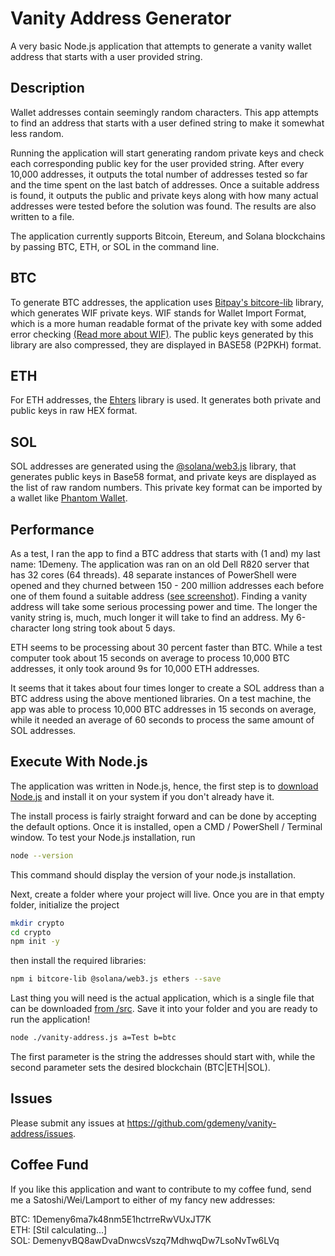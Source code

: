 # Vanity Address Generator
A very basic Node.js application that attempts to generate a vanity wallet address that starts with a user provided string.

## Description
Wallet addresses contain seemingly random characters. This app attempts to find an address that starts with a user defined string to make it somewhat less random.

Running the application will start generating random private keys and check each corresponding public key for the user provided string. After every 10,000 addresses, it outputs the total number of addresses tested so far and the time spent on the last batch of addresses. Once a suitable address is found, it outputs the public and private keys along with how many actual addresses were tested before the solution was found. The results are also written to a file.

The application currently supports Bitcoin, Etereum, and Solana blockchains by passing BTC, ETH, or SOL in the command line.

## BTC
To generate BTC addresses, the application uses [Bitpay's bitcore-lib](https://github.com/bitpay/bitcore/tree/v8.0.0/packages/bitcore-lib) library, which generates WIF private keys. WIF stands for Wallet Import Format, which is a more human readable format of the private key with some added error checking [(Read more about WIF)](https://en.bitcoin.it/wiki/Wallet_import_format). The public keys generated by this library are also compressed, they are displayed in BASE58 (P2PKH) format.

## ETH
For ETH addresses, the [Ehters](https://github.com/ethers-io/ethers.js/) library is used. It generates both private and public keys in raw HEX format.

## SOL
SOL addresses are generated using the [@solana/web3.js](https://solana-labs.github.io/solana-web3.js/) library, that generates public keys in Base58 format, and private keys are displayed as the list of raw random numbers. This private key format can be imported by a wallet like [Phantom Wallet](https://phantom.app).

## Performance
As a test, I ran the app to find a BTC address that starts with (1 and) my last name: 1Demeny. The application was ran on an old Dell R820 server that has 32 cores (64 threads). 48 separate instances of PowerShell were opened and they churned between 150 - 200 million addresses each before one of them found a suitable address ([see screenshot](/img/found.png)). Finding a vanity address will take some serious processing power and time. The longer the vanity string is, much, much longer it will take to find an address. My 6-character long string took about 5 days.

ETH seems to be processing about 30 percent faster than BTC. While a test computer took about 15 seconds on average to process 10,000 BTC addresses, it only took around 9s for 10,000 ETH addresses.

It seems that it takes about four times longer to create a SOL address than a BTC address using the above mentioned libraries. On a test machine, the app was able to process 10,000 BTC addresses in 15 seconds on average, while it needed an average of 60 seconds to process the same amount of SOL addresses.

## Execute With Node.js
The application was written in Node.js, hence, the first step is to [download Node.js](https://nodejs.org/en/download/) and install it on your system if you don't already have it.

The install process is fairly straight forward and can be done by accepting the default options. Once it is installed, open a CMD / PowerShell / Terminal window. To test your Node.js installation, run

```bash
node --version
```

This command should display the version of your node.js installation.

Next, create a folder where your project will live. Once you are in that empty folder, initialize the project

```bash
mkdir crypto
cd crypto
npm init -y
```

then install the required libraries:

```bash
npm i bitcore-lib @solana/web3.js ethers --save
```

Last thing you will need is the actual application, which is a single file that can be downloaded [from /src](src/vanity-address.js). Save it into your folder and you are ready to run the application!

```bash
node ./vanity-address.js a=Test b=btc
```

The first parameter is the string the addresses should start with, while the second parameter sets the desired blockchain (BTC|ETH|SOL).

## Issues
Please submit any issues at https://github.com/gdemeny/vanity-address/issues.

## Coffee Fund
If you like this application and want to contribute to my coffee fund, send me a Satoshi/Wei/Lamport to either of my fancy new addresses:

BTC: 1Demeny6ma7k48nm5E1hctrreRwVUxJT7K<br/>
ETH: [Stil calculating...]<br/>
SOL: DemenyvBQ8awDvaDnwcsVszq7MdhwqDw7LsoNvTw6LVq
